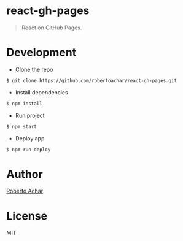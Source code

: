 # react-gh-pages

> React on GitHub Pages.

# Development

* Clone the repo

```bash
$ git clone https://github.com/robertoachar/react-gh-pages.git
```

* Install dependencies

```bash
$ npm install
```

* Run project

```bash
$ npm start
```

* Deploy app

```bash
$ npm run deploy
```

# Author

[Roberto Achar](https://twitter.com/robertoachar)

# License

MIT
